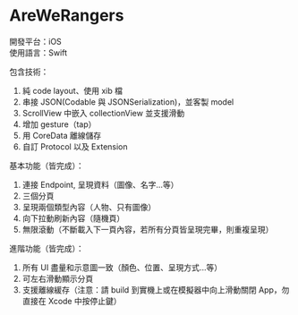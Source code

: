 # AreWeRangers

開發平台：iOS  
使用語言：Swift

包含技術：
1. 純 code layout、使用 xib 檔
2. 串接 JSON(Codable 與 JSONSerialization)，並客製 model
3. ScrollView 中嵌入 collectionView 並支援滑動
4. 增加 gesture（tap）
5. 用 CoreData 離線儲存
6. 自訂 Protocol 以及 Extension

基本功能（皆完成）：
1. 連接 Endpoint, 呈現資料（圖像、名字...等）
2. 三個分頁
3. 呈現兩個類型內容（人物、只有圖像）
3. 向下拉動刷新內容（隨機頁）
4. 無限滾動（不斷載入下一頁內容，若所有分頁皆呈現完畢，則重複呈現）

進階功能（皆完成）：
1. 所有 UI 盡量和示意圖一致（顏色、位置、呈現方式...等）
2. 可左右滑動顯示分頁
3. 支援離線緩存（注意：請 build 到實機上或在模擬器中向上滑動關閉 App，勿直接在 Xcode 中按停止鍵）
